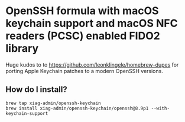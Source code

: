 # OpenSSH formula with macOS keychain support and macOS NFC readers (PCSC) enabled FIDO2 library
Huge kudos to to https://github.com/leonklingele/homebrew-dupes for porting Apple Keychain patches to a modern OpenSSH versions.

## How do I install?

`brew tap xiag-admin/openssh-keychain`  
`brew install xiag-admin/openssh-keychain/openssh@8.9p1 --with-keychain-support`
